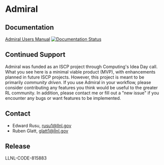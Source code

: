 
# Admiral

## Documentation

[Admiral Users Manual](https://abmarl.readthedocs.io/en/latest/) [![Documentation Status](https://readthedocs.org/projects/pydv/badge/?version=latest)](https://pydv.readthedocs.io/en/latest/?badge=latest)


## Continued Support

Admiral was funded as an ISCP project through Computing's Idea Day call. What you
see here is a minimal viable product (MVP), with enhancements planned in future
ISCP projects. However, this project is meant to be primarily *community driven*.
If you use Admiral in your workflow, please consider contributing any features
you think would be useful to the greater RL community. In addition, please contact
me or fill out a "new issue" if you encounter any bugs or want features to be
implemented.

## Contact

* Edward Rusu, rusu1@llnl.gov
* Ruben Glatt, glatt1@llnl.gov

## Release

LLNL-CODE-815883